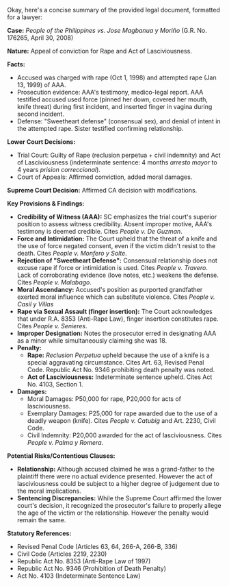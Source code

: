 Okay, here's a concise summary of the provided legal document, formatted for a lawyer:

**Case:** *People of the Philippines vs. Jose Magbanua y Moriño* (G.R. No. 176265, April 30, 2008)

**Nature:** Appeal of conviction for Rape and Act of Lasciviousness.

**Facts:**

*   Accused was charged with rape (Oct 1, 1998) and attempted rape (Jan 13, 1999) of AAA.
*   Prosecution evidence: AAA's testimony, medico-legal report.  AAA testified accused used force (pinned her down, covered her mouth, knife threat) during first incident, and inserted finger in vagina during second incident.
*   Defense: "Sweetheart defense" (consensual sex), and denial of intent in the attempted rape. Sister testified confirming relationship.

**Lower Court Decisions:**

*   Trial Court: Guilty of Rape (reclusion perpetua + civil indemnity) and Act of Lasciviousness (indeterminate sentence: 4 months *arresto mayor* to 4 years *prision correccional*).
*   Court of Appeals: Affirmed conviction, added moral damages.

**Supreme Court Decision:** Affirmed CA decision with modifications.

**Key Provisions & Findings:**

*   **Credibility of Witness (AAA):**  SC emphasizes the trial court's superior position to assess witness credibility.  Absent improper motive, AAA's testimony is deemed credible. Cites *People v. De Guzman*.
*   **Force and Intimidation:** The Court upheld that the threat of a knife and the use of force negated consent, even if the victim didn't resist to the death. Cites *People v. Monfero y Solte*.
*   **Rejection of "Sweetheart Defense":** Consensual relationship does not excuse rape if force or intimidation is used. Cites *People v. Travero*.  Lack of corroborating evidence (love notes, etc.) weakens the defense. Cites *People v. Malabago*.
*   **Moral Ascendancy:**  Accused's position as purported grandfather exerted moral influence which can substitute violence. Cites *People v. Casil y Villas*
*   **Rape via Sexual Assault (finger insertion):** The Court acknowledges that under R.A. 8353 (Anti-Rape Law), finger insertion constitutes rape. Cites *People v. Senieres*.
*   **Improper Designation:** Notes the prosecutor erred in designating AAA as a minor while simultaneously claiming she was 18.
*   **Penalty:**
    *   **Rape:** *Reclusion Perpetua* upheld because the use of a knife is a special aggravating circumstance.  Cites Art. 63, Revised Penal Code. Republic Act No. 9346 prohibiting death penalty was noted.
    *   **Act of Lasciviousness:** Indeterminate sentence upheld.  Cites Act No. 4103, Section 1.
*   **Damages:**
    *   Moral Damages: P50,000 for rape, P20,000 for acts of lasciviousness.
    *   Exemplary Damages: P25,000 for rape awarded due to the use of a deadly weapon (knife). Cites *People v. Catubig* and Art. 2230, Civil Code.
    *   Civil Indemnity: P20,000 awarded for the act of lasciviousness. Cites *People v. Palma y Romera*.

**Potential Risks/Contentious Clauses:**

*   **Relationship:** Although accused claimed he was a grand-father to the plaintiff there were no actual evidence presented. However the act of lasciviousness could be subject to a higher degree of judgement due to the moral implications.
*   **Sentencing Discrepancies:** While the Supreme Court affirmed the lower court's decision, it recognized the prosecutor's failure to properly allege the age of the victim or the relationship. However the penalty would remain the same.

**Statutory References:**

*   Revised Penal Code (Articles 63, 64, 266-A, 266-B, 336)
*   Civil Code (Articles 2219, 2230)
*   Republic Act No. 8353 (Anti-Rape Law of 1997)
*   Republic Act No. 9346 (Prohibition of Death Penalty)
*   Act No. 4103 (Indeterminate Sentence Law)
